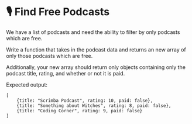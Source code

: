 # 🎙️ Find Free Podcasts

We have a list of podcasts and need the ability to filter by only
podcasts which are free.

Write a function that takes in the podcast data and returns an new
array of only those podcasts which are free.

Additionally, your new array should return only objects containing only the podcast title, rating, and whether or not it is paid.

Expected output:

```
[
    {title: "Scrimba Podcast", rating: 10, paid: false},
    {title: "Something about Witches", rating: 8, paid: false},
    {title: "Coding Corner", rating: 9, paid: false}
]
```
